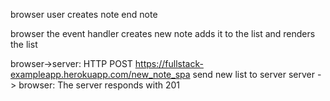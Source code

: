 browser user creates note end note

browser the event handler creates new note adds it to the list and renders the list

browser->server: HTTP POST https://fullstack-exampleapp.herokuapp.com/new_note_spa send new list to server
server -> browser: The server responds with 201